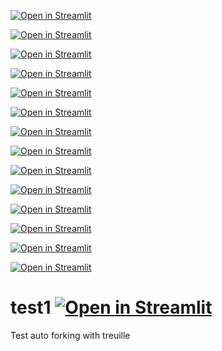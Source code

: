 [![Open in Streamlit](https://static.streamlit.io/badges/streamlit_badge_black_white.svg)](https://github.com/tester-burner/test1/blob/main/README.md)

[![Open in Streamlit](https://static.streamlit.io/badges/streamlit_badge_black_white.svg)](https://github.com/tester-burner/test1/blob/main/README.md)

[![Open in Streamlit](https://static.streamlit.io/badges/streamlit_badge_black_white.svg)](https://github.com/tester-burner/test1/blob/main/README.md)

[![Open in Streamlit](https://static.streamlit.io/badges/streamlit_badge_black_white.svg)](https://github.com/tester-burner/test1/blob/main/README.md)

[![Open in Streamlit](https://static.streamlit.io/badges/streamlit_badge_black_white.svg)](https://github.com/tester-burner/test1/blob/main/README.md)

[![Open in Streamlit](https://static.streamlit.io/badges/streamlit_badge_black_white.svg)](https://github.com/tester-burner/test1/blob/main/README.md)

[![Open in Streamlit](https://static.streamlit.io/badges/streamlit_badge_black_white.svg)](https://github.com/tester-burner/test1/blob/main/README.md)

[![Open in Streamlit](https://static.streamlit.io/badges/streamlit_badge_black_white.svg)](https://github.com/tester-burner/test1/blob/main/README.md)

[![Open in Streamlit](https://static.streamlit.io/badges/streamlit_badge_black_white.svg)](https://github.com/tester-burner/test1/blob/main/README.md)

[![Open in Streamlit](https://static.streamlit.io/badges/streamlit_badge_black_white.svg)](https://github.com/tester-burner/test1/blob/main/README.md)

[![Open in Streamlit](https://static.streamlit.io/badges/streamlit_badge_black_white.svg)](https://github.com/tester-burner/test1/blob/main/README.md)

[![Open in Streamlit](https://static.streamlit.io/badges/streamlit_badge_black_white.svg)](https://github.com/tester-burner/test1/blob/main/README.md)

[![Open in Streamlit](https://static.streamlit.io/badges/streamlit_badge_black_white.svg)](https://github.com/tester-burner/test1/blob/main/README.md)

[![Open in Streamlit](https://static.streamlit.io/badges/streamlit_badge_black_white.svg)](https://github.com/tester-burner/test1/blob/main/README.md)

# test1 [![Open in Streamlit](https://static.streamlit.io/badges/streamlit_badge_black_white.svg)](https://github.com/tester-burner/test1/blob/main/README.md)
Test auto forking with treuille
